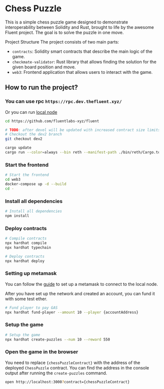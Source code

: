 # Chess Puzzle

This is a simple chess puzzle game designed to demonstrate interoperability between Solidity and Rust, brought to life by the awesome Fluent project. The goal is to solve the puzzle in one move.

Project Structure
The project consists of two main parts:

- `contracts`: Solidity smart contracts that describe the main logic of the game.
- `checkmate-validator`: Rust library that allows finding the solution for the given board position and move.
- `web3`: Frontend application that allows users to interact with the game.

## How to run the project?

### You can use rpc `https://rpc.dev.thefluent.xyz/`

Or you can run [local node](https://github.com/fluentlabs-xyz/fluent)

```bash
cd https://github.com/fluentlabs-xyz/fluent

# TODO: after devel will be updated with increased contract size limits remove this line
# Checkout the dev2 branch
git checkout dev2

cargo update
cargo run --color=always --bin reth --manifest-path ./bin/reth/Cargo.toml -- node --chain=dev --datadir=./datadir --dev --full --http --port=30305 --metrics=8999
```

### Start the frontend

```bash
# Start the frontend
cd web3
docker-compose up -d --build
cd -
```

### Install all dependencies

```bash
# Install all dependencies
npm install
```

### Deploy contracts

```bash
# Compile contracts
npx hardhat compile
npx hardhat typechain

# Deploy contracts
npx hardhat deploy
```

### Setting up metamask

You can follow the [guide](https://support.metamask.io/networks-and-sidechains/managing-networks/how-to-add-a-custom-network-rpc/) to set up a metamask to connect to the local node.

After you have set up the network and created an account, you can fund it with some test ether.

```bash
# Fund player to pay GAS
npx hardhat fund-player --amount 10 --player {accountAddress}
```

### Setup the game

```bash
# Setup the game
npx hardhat create-puzzles --num 10 --reward 550
```

### Open the game in the browser

You need to replace `{chessPuzzleContract}` with the address of the deployed `ChessPuzzle` contract. You can find the address in the console output after running the `create-puzzles` command.

```bash
open http://localhost:3000?contract={chessPuzzleContract}
```
